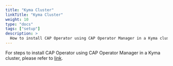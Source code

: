 ```yaml
---
title: "Kyma Cluster"
linkTitle: "Kyma Cluster"
weight: 10
type: "docs"
tags: ["setup"]
description: >
  How to install CAP Operator using CAP Operator Manager in a Kyma cluster
---
```


For steps to install CAP Operator using CAP Operator Manager in a Kyma cluster, please refer to [link](https://sap.github.io/cap-operator-lifecycle/docs/installation/kyma-cluster/).
